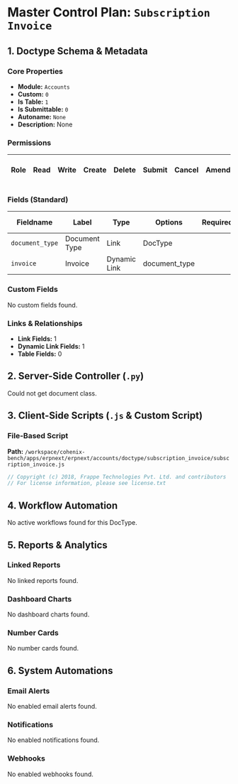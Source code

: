 # Master Control Plan: `Subscription Invoice`

## 1. Doctype Schema & Metadata

### Core Properties
- **Module:** `Accounts`
- **Custom:** `0`
- **Is Table:** `1`
- **Is Submittable:** `0`
- **Autoname:** `None`
- **Description:** None

### Permissions
| Role | Read | Write | Create | Delete | Submit | Cancel | Amend | Report | Import | Export | Print | Email | Share | Set User Perms |
|---|---|---|---|---|---|---|---|---|---|---|---|---|---|---|


### Fields (Standard)
| Fieldname | Label | Type | Options | Required | Hidden | Read Only | Default | Description |
|---|---|---|---|---|---|---|---|---|
| `document_type` | Document Type  | Link | DocType |  |  | ✅ | None | None |
| `invoice` | Invoice | Dynamic Link | document_type |  |  | ✅ | None | None |


### Custom Fields
No custom fields found.


### Links & Relationships
- **Link Fields:** 1
- **Dynamic Link Fields:** 1
- **Table Fields:** 0

## 2. Server-Side Controller (`.py`)
Could not get document class.


## 3. Client-Side Scripts (`.js` & Custom Script)
### File-Based Script
**Path:** `/workspace/cohenix-bench/apps/erpnext/erpnext/accounts/doctype/subscription_invoice/subscription_invoice.js`
```javascript
// Copyright (c) 2018, Frappe Technologies Pvt. Ltd. and contributors
// For license information, please see license.txt

```




## 4. Workflow Automation
No active workflows found for this DocType.


## 5. Reports & Analytics
### Linked Reports
No linked reports found.


### Dashboard Charts
No dashboard charts found.


### Number Cards
No number cards found.


## 6. System Automations
### Email Alerts
No enabled email alerts found.


### Notifications
No enabled notifications found.


### Webhooks
No enabled webhooks found.
